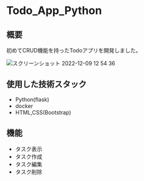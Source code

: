 # Todo_App_Python
## 概要
初めてCRUD機能を持ったTodoアプリを開発しました。

![スクリーンショット 2022-12-09 12 54 36](https://user-images.githubusercontent.com/85020730/206636998-6a257e50-f313-4364-9afa-c191a1185358.png)


## 使用した技術スタック
- Python(flask)
- docker
- HTML,CSS(Bootstrap)

## 機能
- タスク表示
- タスク作成
- タスク編集
- タスク削除